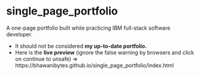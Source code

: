 # single_page_portfolio
A one-page portfolio built while practicing IBM full-stack software developer.
<ul>
<li>It should not be considered <b>my up-to-date portfolio.</b></li>
<li>Here is the <b>live preview</b> (ignore the false warning by browsers and click on continue to unsafe) => https://bhawanibytes.github.io/single_page_portfolio/index.html</li>
</ul>
